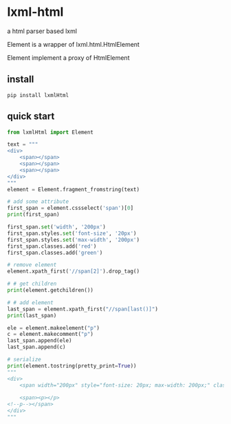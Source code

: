 # lxml-html

a html parser based lxml

Element is a wrapper of lxml.html.HtmlElement

Element implement a proxy of HtmlElement

## install
```
pip install lxmlHtml
```

## quick start
```python
from lxmlHtml import Element

text = """
<div>
    <span></span>
    <span></span>
    <span></span>
</div>
"""
element = Element.fragment_fromstring(text)

# add some attribute
first_span = element.cssselect('span')[0]
print(first_span)

first_span.set('width', '200px')
first_span.styles.set('font-size', '20px')
first_span.styles.set('max-width', '200px')
first_span.classes.add('red')
first_span.classes.add('green')

# remove element
element.xpath_first('//span[2]').drop_tag()

# # get children
print(element.getchildren())

# # add element
last_span = element.xpath_first("//span[last()]")
print(last_span)

ele = element.makeelement("p")
c = element.makecomment("p")
last_span.append(ele)
last_span.append(c)

# serialize
print(element.tostring(pretty_print=True))
"""
<div>
    <span width="200px" style="font-size: 20px; max-width: 200px;" class="red green"></span>
    
    <span><p></p>
<!--p--></span>
</div>
"""

```

